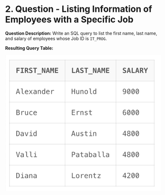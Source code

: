 # 2. Question - Listing Information of Employees with a Specific Job

**Question Description:**
Write an SQL query to list the first name, last name, and salary of employees whose Job ID is `IT_PROG`.

**Resulting Query Table:**

![alt text](/Sql-ScreenShots/ScreenShot_02.png)
